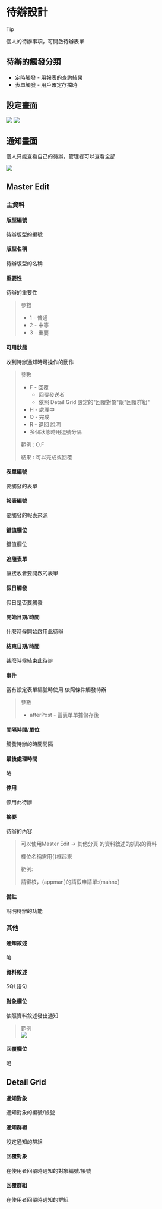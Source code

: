# 待辦設計
>[!tip] 
個人的待辦事項，可開啟待辦表單

## 待辦的觸發分類

* 定時觸發 - 用報表的查詢結果
* 表單觸發 - 用戶確定存擋時

## 設定畫面

![](../images/todo/待辦版型.png) ![](../images/todo/其他.png)

## 通知畫面

個人只能查看自己的待辦，管理者可以查看全部

![](../images/todo/待辦事項管理.png)

## Master Edit

### 主資料

#### 版型編號

待辦版型的編號

#### 版型名稱

待辦版型的名稱

#### 重要性

待辦的重要性

> 參數
>
> * 1 - 普通
> * 2 - 中等
> * 3 - 重要

#### 可用狀態

收到待辦通知時可操作的動作

> 參數
>
> * F - 回覆
>   * 回覆發送者&#x20;
>   * 依照 Detail Grid 設定的"回覆對象"跟"回覆群組"
> * H - 處理中
> * O - 完成
> * R - 退回 說明
> * 多個狀態時用逗號分隔&#x20;
>
> 範例 : O,F&#x20;
>
> 結果 : 可以完成或回覆

#### 表單編號

要觸發的表單

#### 報表編號

要觸發的報表來源

#### 鍵值欄位

鍵值欄位

#### 追隨表單

讓接收者要開啟的表單

#### 假日觸發

假日是否要觸發

#### 開始日期/時間

什麼時候開始啟用此待辦

#### 結束日期/時間

甚麼時候結束此待辦

#### 事件

當有設定表單編號時使用 依照條件觸發待辦

> 參數&#x20;
>
> * afterPost - 當表單單據儲存後

#### 間隔時間/單位

觸發待辦的時間間隔

#### 最後處理時間

略

#### 停用

停用此待辦

#### 摘要

待辦的內容

> 可以使用Master Edit -> 其他分頁 的資料敘述的抓取的資料
>
> 欄位名稱需用{}框起來
>
> 範例:
>
> 請審核，{appman}的請假申請單:{mahno}

#### 備註

說明待辦的功能

### 其他

#### 通知敘述

略

#### 資料敘述

SQL語句

#### 對象欄位

依照資料敘述發出通知

> 範例 <br> ![](../images/todo/其他-對象欄位.png)

#### 回覆欄位

略

## Detail Grid

#### 通知對象

通知對象的編號/帳號

#### 通知群組

設定通知的群組

#### 回覆對象

在使用者回覆時通知的對象編號/帳號

#### 回覆群組

在使用者回覆時通知的群組
